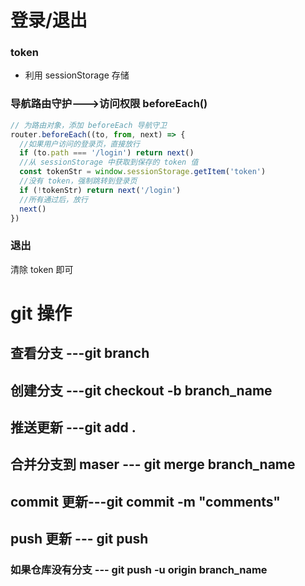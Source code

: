 # 登录/退出

### token

- 利用 sessionStorage 存储

### 导航路由守护--->访问权限 beforeEach()

```javascript
// 为路由对象，添加 beforeEach 导航守卫
router.beforeEach((to, from, next) => {
  //如果用户访问的登录页，直接放行
  if (to.path === '/login') return next()
  //从 sessionStorage 中获取到保存的 token 值
  const tokenStr = window.sessionStorage.getItem('token')
  //没有 token，强制跳转到登录页
  if (!tokenStr) return next('/login')
  //所有通过后，放行
  next()
})
```

### 退出

清除 token 即可

# git 操作

## 查看分支 ---git branch

## 创建分支 ---git checkout -b branch_name

## 推送更新 ---git add .

## 合并分支到 maser --- git merge branch_name

## commit 更新---git commit -m "comments"

## push 更新 --- git push

### 如果仓库没有分支 --- git push -u origin branch_name
